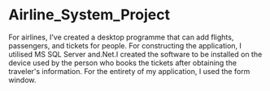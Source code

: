 # Airline_System_Project

For airlines, I've created a desktop programme that can add flights, passengers, and tickets for people. For constructing the application, I utilised MS SQL Server and.Net.I created the software to be installed on the device used by the person who books the tickets after obtaining the traveler's information. For the entirety of my application, I used the form window.
